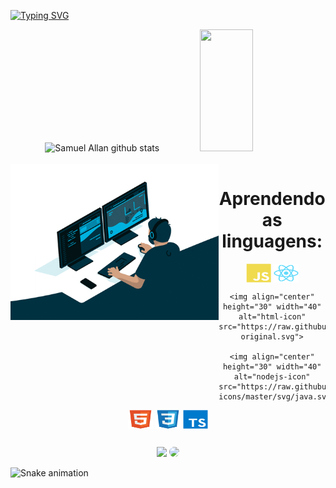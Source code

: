 

[![Typing SVG](https://readme-typing-svg.herokuapp.com/?color=5d5fe8&size=35&center=true&vCenter=true&width=1000&lines=HELLO,+My+name+is+Samuel+Allan;I'm+18+years+old;I'm+from+Brazil;Be+Welcome!+:%29)](https://git.io/typing-svg)



<div align="center">  
  <img width="49%" height="195px" src="https://github-readme-stats.vercel.app/api?username=SAMUKISZHSD&show_icons=true&count_private=true&hide_border=true&title_color=5d5fe8&icon_color=5d5fe8&text_color=c9d1d9&bg_color=0d1117" alt="Samuel Allan github stats" /> 
  <img width="41%" height="195px" src="https://github-readme-stats.vercel.app/api/top-langs/?username=SAMUKISZHSD&layout=compact&hide_border=true&title_color=5d5fe8&text_color=5d5fe8&bg_color=0d1117" />
</div>


<div  align="center"> 
  <div style="display: inline_block"><br>
    <img align="left" height="250" alt="coding-time" src="devGif.gif">
    <h1 align="center">Aprendendo as linguagens:</h1>
    <img align="center" height="30" width="40" alt="js-icon"  src="https://raw.githubusercontent.com/devicons/devicon/master/icons/javascript/javascript-plain.svg">
    <img align="center" height="30" width="40" alt="react-icon" src="https://raw.githubusercontent.com/devicons/devicon/master/icons/react/react-original.svg">
   
    <img align="center" height="30" width="40" alt="html-icon" src="https://raw.githubusercontent.com/devicons/devicon/master/icons/mysql/mysql-original.svg">

    <img align="center" height="30" width="40" alt="nodejs-icon" src="https://raw.githubusercontent.com/jmnote/z-icons/master/svg/java.svg">

  <img align="center" height="30" width="40" src="https://raw.githubusercontent.com/devicons/devicon/master/icons/html5/html5-original.svg">
  <img align="center" " height="30" width="40" src="https://raw.githubusercontent.com/devicons/devicon/master/icons/css3/css3-original.svg">  

  <img align="center" height="30" width="40" src="https://raw.githubusercontent.com/devicons/devicon/master/icons/typescript/typescript-original.svg">  
  </div>
   </div>

##

<div align="center"> 

<a href = "mailto:contatosamuelallannunesdacunha@gmail.com"> <img src="https://img.shields.io/badge/-Gmail-%23333?style=for-the-badge&logo=gmail&logoColor=white" target="_blank"></a>
<a href="https://www.linkedin.com/in/samuel-allan-635290258/" target="_blank"><img src="https://img.shields.io/badge/-LinkedIn-%230077B5?style=for-the-badge&logo=linkedin&logoColor=white" style="border-radius: 30px" target="_blank"></a> 
 </div>


![Snake animation](https://github.com/LuigiGF/LuigiGF/blob/output/github-contribution-grid-snake.svg)

  

